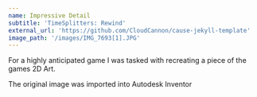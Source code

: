 ```yaml
---
name: Impressive Detail
subtitle: 'TimeSplitters: Rewind'
external_url: 'https://github.com/CloudCannon/cause-jekyll-template'
image_path: '/images/IMG_7693[1].JPG'
---
```



For a highly anticipated game I was tasked with recreating a piece of the games 2D Art.

The original image was imported into Autodesk Inventor